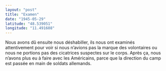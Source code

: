 ```yaml
---
layout: "post"
title: "Examen"
date: "1945-05-29"
latitude: "48.539051"
longitude: "11.491608"
---
```


Nous avons dû ensuite nous déshabiller, ils nous ont examinés attentivement pour voir si nous n’avions pas la marque des volontaires ou nous ne portions pas des cicatrices suspectes sur le corps. Après ça, nous n’avons plus eu à faire avec les Américains, parce que la direction du camp est passée en main de soldats allemands.


<div class="histoire"></div>

<div class="commentaire"></div>